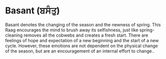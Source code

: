 # Basant (ਬਸੰਤੁ)

Basant denotes the changing of the season and the newness of spring. This Raag encourages the mind to brush away its selfishness, just like spring-cleaning removes all the cobwebs and creates a fresh start. There are feelings of hope and expectation of a new beginning and the start of a new cycle. However, these emotions are not dependent on the physical change of the season, but are an encouragement of an internal effort to change..